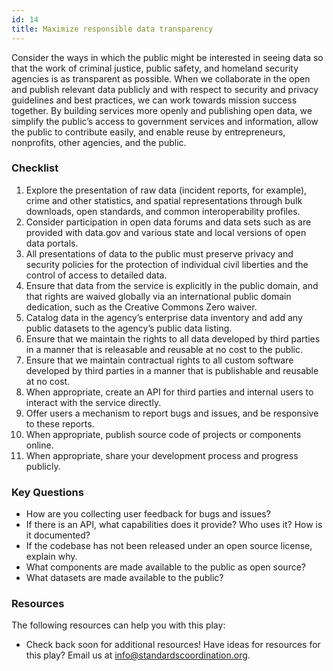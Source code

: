 ```yaml
---
id: 14
title: Maximize responsible data transparency
---
```


Consider the ways in which the public might be interested in seeing data so that the work of criminal justice, public safety, and homeland security agencies is as transparent as possible. When we collaborate in the open and publish relevant data publicly and with respect to security and privacy guidelines and best practices, we can work towards mission success together. By building services more openly and publishing open data, we simplify the public’s access to government services and information, allow the public to contribute easily, and enable reuse by entrepreneurs, nonprofits, other agencies, and the public. 

### Checklist
1. Explore the presentation of raw data (incident reports, for example), crime and other statistics, and spatial representations through bulk downloads, open standards, and common interoperability profiles.
2. Consider participation in open data forums and data sets such as are provided with data.gov and various state and local versions of open data portals.
3. All presentations of data to the public must preserve privacy and security policies for the protection of individual civil liberties and the control of access to detailed data.
4. Ensure that data from the service is explicitly in the public domain, and that rights are waived globally via an international public domain dedication, such as the Creative Commons Zero waiver.
5. Catalog data in the agency’s enterprise data inventory and add any public datasets to the agency’s public data listing.
6. Ensure that we maintain the rights to all data developed by third parties in a manner that is releasable and reusable at no cost to the public.
7. Ensure that we maintain contractual rights to all custom software developed by third parties in a manner that is publishable and reusable at no cost.
8. When appropriate, create an API for third parties and internal users to interact with the service directly.
9. Offer users a mechanism to report bugs and issues, and be responsive to these reports.
10. When appropriate, publish source code of projects or components online.
11. When appropriate, share your development process and progress publicly.

### Key Questions
- How are you collecting user feedback for bugs and issues?
- If there is an API, what capabilities does it provide? Who uses it? How is it documented?
- If the codebase has not been released under an open source license, explain why.
- What components are made available to the public as open source?
- What datasets are made available to the public?

### Resources
The following resources can help you with this play:
- Check back soon for additional resources! 
Have ideas for resources for this play? Email us at info@standardscoordination.org. 


